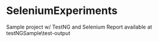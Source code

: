 # SeleniumExperiments

Sample project w/ TestNG and Selenium
Report available at testNGSample\test-output
